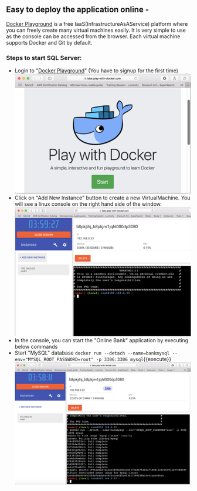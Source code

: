 ## Easy to deploy the application online -
[Docker Playground](https://labs.play-with-docker.com) is a free IaaS(InfrastructureAsAService) platform where you can freely create many virtual machines easily. It is very simple to use as the console can be accessed from the browser. Each virtual machine supports Docker and Git by default.

### Steps to start SQL Server:
* Login to "[Docker Playground](https://labs.play-with-docker.com)" (You have to signup for the first time)
![Docker Playground](https://github.com/ravikalla/images/blob/master/online-bank/1.png)
* Click on "Add New Instance" button to create a new VirtualMachine. You will see a linux console on the right hand side of the window.
![Add new instance button](https://github.com/ravikalla/images/blob/master/online-bank/2.png)
* In the console, you can start the "Online Bank" application by executing below commands
* Start "MySQL" database
`docker run --detach --name=bankmysql --env="MYSQL_ROOT_PASSWORD=root" -p 3306:3306 mysql`{{execute}}
![Start MySQL server](https://github.com/ravikalla/images/blob/master/online-bank/3.png)
